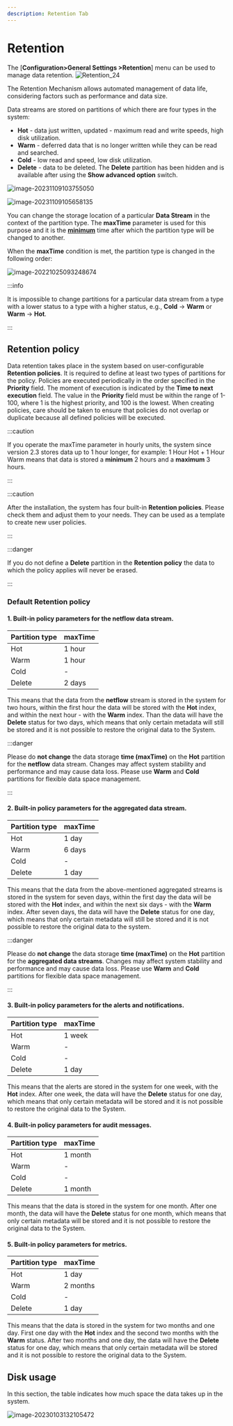 ```yaml
---
description: Retention Tab
---
```

# Retention

The [**Configuration>General Settings >Retention**] menu can be used to manage data retention. ![Retention_24](assets_05-Retention/Retention_24.png)

The Retention Mechanism allows automated management of data life, considering factors such as performance and data size.

Data streams are stored on partitions of which there are four types in the system:

- **Hot** - data just written, updated - maximum read and write speeds, high disk
  utilization.
- **Warm** - deferred data that is no longer written while they can be read and searched.
- **Cold** - low read and speed, low disk utilization.
- **Delete** - data to be deleted. The **Delete** partition has been hidden and is available after using the **Show advanced option** switch. 



![image-20231109103755050](assets_05-Retention/image-20231109103755050.png)

![image-20231109105658135](assets_05-Retention/image-20231109105658135.png)

You can change the storage location of a particular **Data Stream** in the context of the partition type. The **maxTime** parameter is used for this purpose and it is the **<u>minimum</u>** time after which the partition type will be changed to another.

When the **maxTime** condition is met, the partition type is changed in the following order:

![image-20221025093248674](assets_05-Retention/image-20221025093248674.png)



:::info

It is impossible to change partitions for a particular data stream from a type with a lower status to a type with a higher status, e.g., **Cold** -> **Warm** or **Warm** -> **Hot**.

:::



## Retention policy

Data retention takes place in the system based on user-configurable **Retention policies**. It is required to define at least two types of partitions for the policy. Policies are executed periodically in the order specified in the **Priority** field. The moment of execution is indicated by the **Time to next execution** field. The value in the **Priority** field must be within the range of 1-100, where 1 is the highest priority, and 100 is the lowest. When creating policies, care should be taken to ensure that policies do not overlap or duplicate because all defined policies will be executed.



:::caution

If you operate the maxTime parameter in hourly units, the system since version 2.3 stores data up to 1 hour longer, for example: 1 Hour Hot + 1 Hour Warm means that data is stored a **minimum** 2 hours and a **maximum** 3 hours.

:::

:::caution

After the installation, the system has four built-in **Retention policies**. Please check them and adjust them to your needs. They can be used as a template to create new user policies.

:::

:::danger

If you do not define a **Delete** partition in the **Retention policy** the data to which the policy applies will never be erased.

:::

### Default Retention policy

#### 1. Built-in policy parameters for the netflow data stream.

| Partition type | maxTime |
| -------------- | ------- |
| Hot            | 1 hour  |
| Warm           | 1 hour  |
| Cold           | -       |
| Delete         | 2 days  |

This means that the data from the **netflow** stream is stored in the system for two hours, within the first hour the data will be stored with the **Hot** index, and within the next hour - with the **Warm** index. Than the data will have the **Delete** status for two days, which means that only certain metadata will still be stored and it is not possible to restore the original data to the System.

:::danger

Please do **not change** the data storage **time (maxTime)** on the **Hot** partition for the **netflow** data stream. Changes may affect system stability and performance and may cause data loss.
Please use **Warm** and **Cold** partitions for flexible data space management.

:::

#### 2. Built-in policy parameters for the aggregated data stream.

| Partition type | maxTime |
| -------------- | ------- |
| Hot            | 1 day   |
| Warm           | 6 days  |
| Cold           | -       |
| Delete         | 1 day   |

This means that the data from the above-mentioned aggregated streams is stored in the system for seven days, within the first day the data will be stored with the **Hot** index, and within the next six days - with the **Warm** index. After seven days, the data will have the **Delete** status for one day, which means that only certain metadata will still be stored and it is not possible to restore the original data to the system.

:::danger

Please do **not change** the data storage **time (maxTime)** on the **Hot** partition for the **aggregated data streams**. Changes may affect system stability and performance and may cause data loss.
Please use **Warm** and **Cold** partitions for flexible data space management.

:::

#### 3. Built-in policy parameters for the alerts and notifications.

| Partition type | maxTime |
| -------------- | ------- |
| Hot            | 1 week  |
| Warm           | -       |
| Cold           | -       |
| Delete         | 1 day   |

This means that the alerts are stored in the system for one week, with the **Hot** index. After one week, the data will have the **Delete** status for one day, which means that only certain metadata will be stored and it is not possible to restore the original data to the System.

#### 4. Built-in policy parameters for audit messages.

| Partition type | maxTime |
| -------------- | ------- |
| Hot            | 1 month |
| Warm           | -       |
| Cold           | -       |
| Delete         | 1 month |

This means that the data is stored in the system for one month. After one month, the data will have the **Delete** status for one month, which means that only certain metadata will be stored and it is not possible to restore the original data to the System.

#### 5. Built-in policy parameters for metrics.

| Partition type | maxTime  |
| -------------- | -------- |
| Hot            | 1 day    |
| Warm           | 2 months |
| Cold           | -        |
| Delete         | 1 day    |

This means that the data is stored in the system for two months and one day. First one day with the **Hot** index and the second two months with the **Warm** status. After two months and one day, the data will have the **Delete** status for one day, which means that only certain metadata will be stored and it is not possible to restore the original data to the System.



## Disk usage

In this section, the table indicates how much space the data takes up in the system.



![image-20230103132105472](assets_05-Retention/image-20230103132105472.png)



